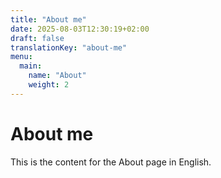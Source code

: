 ```yaml
---
title: "About me"
date: 2025-08-03T12:30:19+02:00
draft: false
translationKey: "about-me"
menu:
  main:
    name: "About"
    weight: 2
---
```

# About me

This is the content for the About page in English.
